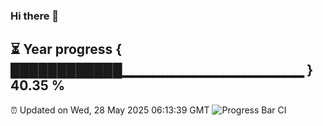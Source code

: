 ### Hi there 👋
⏳ Year progress { ████████████▁▁▁▁▁▁▁▁▁▁▁▁▁▁▁▁▁▁ } 40.35 %
---
⏰ Updated on Wed, 28 May 2025 06:13:39 GMT
![Progress Bar CI](https://github.com/Moyi321/Moyi321/workflows/Progress%20Bar%20CI/badge.svg)
